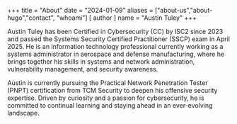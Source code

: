 +++
title = "About"
date = "2024-01-09"
aliases = ["about-us","about-hugo","contact", "whoami"]
[ author ]
  name = "Austin Tuley"
+++

Austin Tuley has been Certified in Cybersecurity (CC) by ISC2 since 2023 and passed the Systems Security Certified Practitioner (SSCP) exam in April 2025. He is an information technology professional currently working as a systems administrator in aerospace and defense manufacturing, where he brings together his skills in systems and network administration, vulnerability management, and security awareness.

Austin is currently pursuing the Practical Network Penetration Tester (PNPT) certification from TCM Security to deepen his offensive security expertise. Driven by curiosity and a passion for cybersecurity, he is committed to continual learning and staying ahead in an ever-evolving landscape.